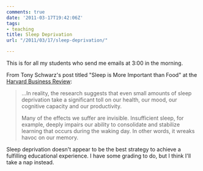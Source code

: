 ```yaml
---
comments: true
date: '2011-03-17T19:42:06Z'
tags:
- teaching
title: Sleep Deprivation
url: "/2011/03/17/sleep-deprivation/"

---
```

<p>This is for all my students who send me emails at 3:00 in the morning.</p>
<p>From Tony Schwarz's post titled "Sleep is More Important than Food" at the <a href="http://bit.ly/hC4REa">Harvard Business Review</a>:</p>
<blockquote>
<p>&hellip;In reality, the research suggests that even small amounts of sleep deprivation take a significant toll on our health, our mood, our cognitive capacity and our productivity.</p>
<p>Many of the effects we suffer are invisible. Insufficient sleep, for example, deeply impairs our ability to consolidate and stabilize learning that occurs during the waking day. In other words, it wreaks havoc on our memory.</p>
</blockquote>
<p>Sleep deprivation doesn't appear to be the best strategy to achieve a fulfilling educational experience. I have some grading to do, but I think I'll take a nap instead.</p>
